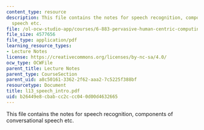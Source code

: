 ```yaml
---
content_type: resource
description: This file contains the notes for speech recognition, components of conversational
  speech etc.
file: /ol-ocw-studio-app/courses/6-883-pervasive-human-centric-computing-sma-5508-spring-2006/b26449e8cbabcc2ccc040d00d4632665_l13_speech_intro.pdf
file_size: 4577656
file_type: application/pdf
learning_resource_types:
- Lecture Notes
license: https://creativecommons.org/licenses/by-nc-sa/4.0/
ocw_type: OCWFile
parent_title: Lecture Notes
parent_type: CourseSection
parent_uid: a8c50161-3362-2f62-aaa2-7c5225f388bf
resourcetype: Document
title: l13_speech_intro.pdf
uid: b26449e8-cbab-cc2c-cc04-0d00d4632665
---
```

This file contains the notes for speech recognition, components of conversational speech etc.
